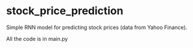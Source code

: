 # stock_price_prediction
 
 Simple RNN model for predicting stock prices (data from Yahoo Finance).
 
 All the code is in main.py
